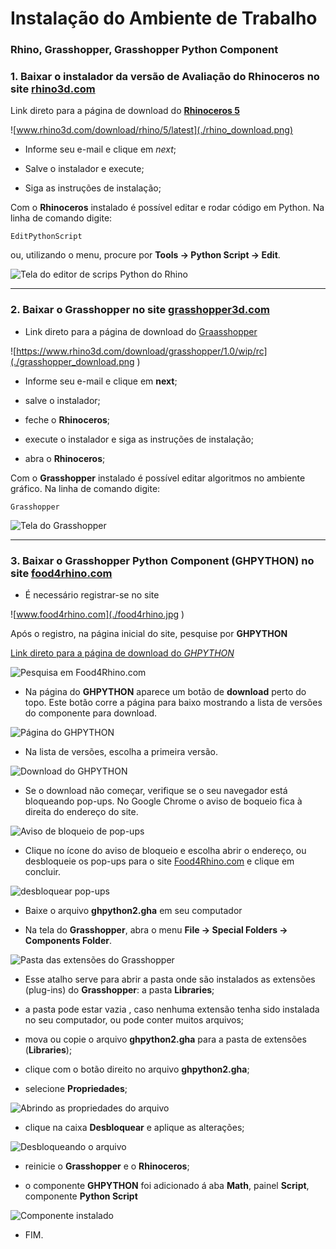 # Instalação do Ambiente de Trabalho
### Rhino, Grasshopper, Grasshopper Python Component

### 1. Baixar o instalador da versão de Avaliação do **Rhinoceros** no site [rhino3d.com](www.rhino3d.com)

Link direto para a página de download do [**Rhinoceros 5**](www.rhino3d.com/download/rhino/5/latest)


![www.rhino3d.com/download/rhino/5/latest](./rhino_download.png)

* Informe seu e-mail e clique em *next*;

* Salve o instalador e execute;

* Siga as instruções de instalação;

Com  o **Rhinoceros** instalado é possível editar e rodar código em Python. Na linha de comando digite:

    EditPythonScript

ou, utilizando o menu, procure por **Tools -> Python Script -> Edit**.

![Tela do editor de scrips Python do Rhino](./EditPythonScript.png)

<hr>

### 2. Baixar o **Grasshopper** no site [grasshopper3d.com](http://www.grasshopper3d.com/)

   - Link direto para a página de download do [Graasshopper](https://www.rhino3d.com/download/grasshopper/1.0/wip/rc)


![https://www.rhino3d.com/download/grasshopper/1.0/wip/rc](./grasshopper_download.png )


* Informe seu e-mail e clique em **next**;

* salve o instalador;

* feche o **Rhinoceros**;

* execute o instalador e siga as instruções de instalação;

* abra o **Rhinoceros**;

Com  o **Grasshopper** instalado é possível editar algoritmos no ambiente gráfico. Na linha de comando digite:

    Grasshopper

![Tela do Grasshopper](./tela_grasshopper.png )

<hr>

### 3. Baixar o **Grasshopper Python Component** (**GHPYTHON**) no site [food4rhino.com](www.food4rhino.com)

* É necessário registrar-se no site

![www.food4rhino.com](./food4rhino.jpg )

Após o registro, na página inicial do site, pesquise por **GHPYTHON**

 [Link direto para a página de download do *GHPYTHON* ](http://www.food4rhino.com/app/ghpython#downloads_list)


![Pesquisa em Food4Rhino.com](./f4rsearch.jpg)

* Na página do **GHPYTHON** aparece um botão de **download** perto do topo. Este botão corre a página para baixo mostrando a lista de versões do componente para download.

![Página do *GHPYTHON*](./ghpythonpage.jpg)

* Na lista de versões, escolha a primeira versão.

![Download do *GHPYTHON*](./ghpythondownload.jpg)

* Se o download não começar, verifique se o seu navegador está bloqueando pop-ups. No Google Chrome o aviso de boqueio fica à direita do endereço do site.

![Aviso de bloqueio de pop-ups](./f4rPopUp.jpg)

* Clique no ícone do aviso de bloqueio e escolha abrir o endereço, ou desbloqueie os pop-ups para o site [Food4Rhino.com](www.food4rhino.com) e clique em concluir.

![desbloquear pop-ups](./popUmblock.jpg)

* Baixe o arquivo **ghpython2.gha** em seu computador

* Na tela do **Grasshopper**, abra o menu **File -> Special Folders -> Components Folder**.

![Pasta das extensões do Grasshopper](./ghSpecialFolders.jpg)

* Esse atalho serve para abrir a pasta onde são instalados as extensões (plug-ins) do **Grasshopper**: a pasta **Libraries**;

* a pasta pode estar vazia , caso nenhuma extensão tenha sido instalada no seu computador, ou pode conter muitos arquivos;

* mova ou copie o arquivo **ghpython2.gha** para a pasta de extensões (**Libraries**);

* clique com o botão direito no arquivo **ghpython2.gha**;

* selecione **Propriedades**;

![Abrindo as propriedades do arquivo](./prop1.jpg)

* clique na caixa **Desbloquear** e aplique as alterações;

![Desbloqueando o arquivo](./prop2.jpg)

* reinicie o **Grasshopper** e o **Rhinoceros**;

* o componente **GHPYTHON** foi adicionado á aba **Math**, painel **Script**, componente **Python Script**

![Componente instalado](./ghInstalado.jpg)

* FIM.
